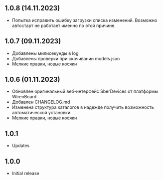 ﻿## 1.0.8 (14.11.2023)
- Попытка исправить ошибку загрузки списка изменений.
  Возможно автостарт не работает именно по этой причине.


## 1.0.7 (09.11.2023)
- Добавлены милисекунды в log
- Добавлены проверки при скачивании models.json
- Мелкие правки, новые косяки

## 1.0.6 (01.11.2023)
- Обновлен оригинальный веб-интерфейс SberDevices от платформы WirenBoard
- Добавлен CHANGELOG.md
- Изменена структура каталогов в надежде получить возможность автоматической установки.
- Мелкие правки, новые косяки

## 1.0.1

- Updates

## 1.0.0

- Initial release
